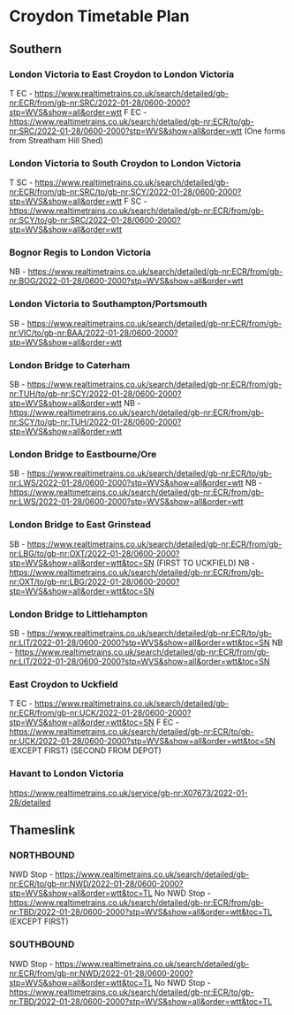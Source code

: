 # Croydon Timetable Plan

## Southern

### London Victoria to East Croydon to London Victoria
T EC - https://www.realtimetrains.co.uk/search/detailed/gb-nr:ECR/from/gb-nr:SRC/2022-01-28/0600-2000?stp=WVS&show=all&order=wtt
F EC - https://www.realtimetrains.co.uk/search/detailed/gb-nr:ECR/to/gb-nr:SRC/2022-01-28/0600-2000?stp=WVS&show=all&order=wtt (One forms from Streatham Hill Shed)

### London Victoria to South Croydon to London Victoria
T SC - https://www.realtimetrains.co.uk/search/detailed/gb-nr:ECR/from/gb-nr:SRC/to/gb-nr:SCY/2022-01-28/0600-2000?stp=WVS&show=all&order=wtt
F SC - https://www.realtimetrains.co.uk/search/detailed/gb-nr:ECR/from/gb-nr:SCY/to/gb-nr:SRC/2022-01-28/0600-2000?stp=WVS&show=all&order=wtt

### Bognor Regis to London Victoria
NB - https://www.realtimetrains.co.uk/search/detailed/gb-nr:ECR/from/gb-nr:BOG/2022-01-28/0600-2000?stp=WVS&show=all&order=wtt

### London Victoria to Southampton/Portsmouth
SB - https://www.realtimetrains.co.uk/search/detailed/gb-nr:ECR/from/gb-nr:VIC/to/gb-nr:BAA/2022-01-28/0600-2000?stp=WVS&show=all&order=wtt

### London Bridge to Caterham
SB - https://www.realtimetrains.co.uk/search/detailed/gb-nr:ECR/from/gb-nr:TUH/to/gb-nr:SCY/2022-01-28/0600-2000?stp=WVS&show=all&order=wtt
NB - https://www.realtimetrains.co.uk/search/detailed/gb-nr:ECR/from/gb-nr:SCY/to/gb-nr:TUH/2022-01-28/0600-2000?stp=WVS&show=all&order=wtt

### London Bridge to Eastbourne/Ore
SB - https://www.realtimetrains.co.uk/search/detailed/gb-nr:ECR/to/gb-nr:LWS/2022-01-28/0600-2000?stp=WVS&show=all&order=wtt
NB - https://www.realtimetrains.co.uk/search/detailed/gb-nr:ECR/from/gb-nr:LWS/2022-01-28/0600-2000?stp=WVS&show=all&order=wtt

### London Bridge to East Grinstead
SB - https://www.realtimetrains.co.uk/search/detailed/gb-nr:ECR/from/gb-nr:LBG/to/gb-nr:OXT/2022-01-28/0600-2000?stp=WVS&show=all&order=wtt&toc=SN (FIRST TO UCKFIELD)
NB - https://www.realtimetrains.co.uk/search/detailed/gb-nr:ECR/from/gb-nr:OXT/to/gb-nr:LBG/2022-01-28/0600-2000?stp=WVS&show=all&order=wtt&toc=SN

### London Bridge to Littlehampton
SB - https://www.realtimetrains.co.uk/search/detailed/gb-nr:ECR/to/gb-nr:LIT/2022-01-28/0600-2000?stp=WVS&show=all&order=wtt&toc=SN
NB - https://www.realtimetrains.co.uk/search/detailed/gb-nr:ECR/from/gb-nr:LIT/2022-01-28/0600-2000?stp=WVS&show=all&order=wtt&toc=SN

### East Croydon to Uckfield
T EC - https://www.realtimetrains.co.uk/search/detailed/gb-nr:ECR/from/gb-nr:UCK/2022-01-28/0600-2000?stp=WVS&show=all&order=wtt&toc=SN
F EC - https://www.realtimetrains.co.uk/search/detailed/gb-nr:ECR/to/gb-nr:UCK/2022-01-28/0600-2000?stp=WVS&show=all&order=wtt&toc=SN (EXCEPT FIRST) (SECOND FROM DEPOT)

### Havant to London Victoria
https://www.realtimetrains.co.uk/service/gb-nr:X07673/2022-01-28/detailed

## Thameslink

### NORTHBOUND
NWD Stop - https://www.realtimetrains.co.uk/search/detailed/gb-nr:ECR/to/gb-nr:NWD/2022-01-28/0600-2000?stp=WVS&show=all&order=wtt&toc=TL
No NWD Stop - https://www.realtimetrains.co.uk/search/detailed/gb-nr:ECR/from/gb-nr:TBD/2022-01-28/0600-2000?stp=WVS&show=all&order=wtt&toc=TL (EXCEPT FIRST)

### SOUTHBOUND
NWD Stop - https://www.realtimetrains.co.uk/search/detailed/gb-nr:ECR/from/gb-nr:NWD/2022-01-28/0600-2000?stp=WVS&show=all&order=wtt&toc=TL
No NWD Stop - https://www.realtimetrains.co.uk/search/detailed/gb-nr:ECR/to/gb-nr:TBD/2022-01-28/0600-2000?stp=WVS&show=all&order=wtt&toc=TL
